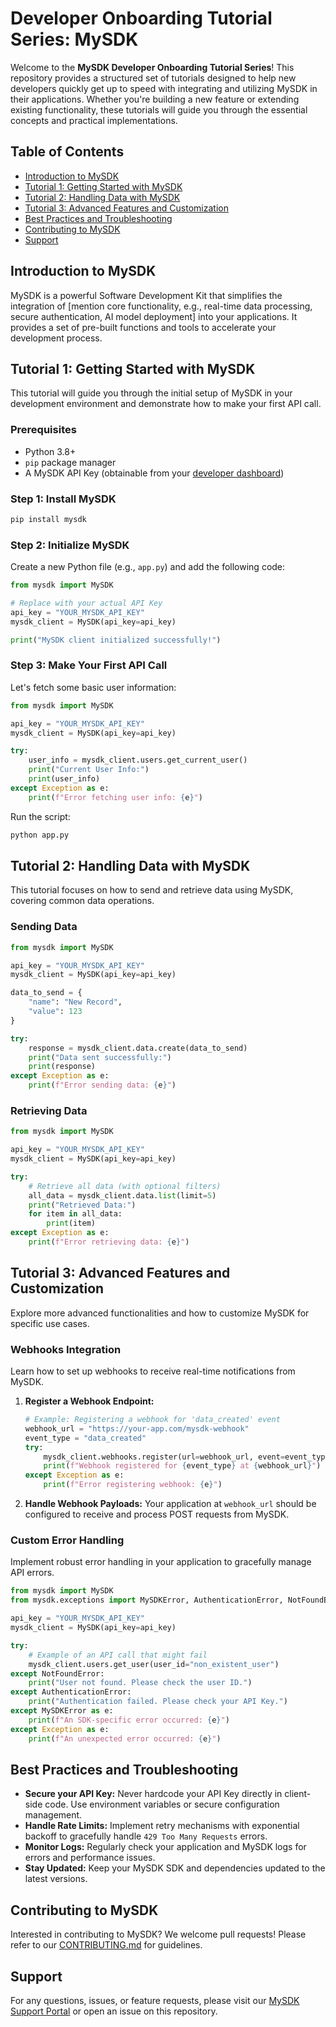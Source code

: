 # Developer Onboarding Tutorial Series: MySDK

Welcome to the **MySDK Developer Onboarding Tutorial Series**! This repository provides a structured set of tutorials designed to help new developers quickly get up to speed with integrating and utilizing MySDK in their applications. Whether you're building a new feature or extending existing functionality, these tutorials will guide you through the essential concepts and practical implementations.

## Table of Contents

- [Introduction to MySDK](#introduction-to-mysdk)
- [Tutorial 1: Getting Started with MySDK](#tutorial-1-getting-started-with-mysdk)
- [Tutorial 2: Handling Data with MySDK](#tutorial-2-handling-data-with-mysdk)
- [Tutorial 3: Advanced Features and Customization](#tutorial-3-advanced-features-and-customization)
- [Best Practices and Troubleshooting](#best-practices-and-troubleshooting)
- [Contributing to MySDK](#contributing-to-mysdk)
- [Support](#support)

## Introduction to MySDK

MySDK is a powerful Software Development Kit that simplifies the integration of [mention core functionality, e.g., real-time data processing, secure authentication, AI model deployment] into your applications. It provides a set of pre-built functions and tools to accelerate your development process.

## Tutorial 1: Getting Started with MySDK

This tutorial will guide you through the initial setup of MySDK in your development environment and demonstrate how to make your first API call.

### Prerequisites

*   Python 3.8+
*   `pip` package manager
*   A MySDK API Key (obtainable from your [developer dashboard](https://developer.mysdk.com/dashboard))

### Step 1: Install MySDK

```bash
pip install mysdk
```

### Step 2: Initialize MySDK

Create a new Python file (e.g., `app.py`) and add the following code:

```python
from mysdk import MySDK

# Replace with your actual API Key
api_key = "YOUR_MYSDK_API_KEY"
mysdk_client = MySDK(api_key=api_key)

print("MySDK client initialized successfully!")
```

### Step 3: Make Your First API Call

Let's fetch some basic user information:

```python
from mysdk import MySDK

api_key = "YOUR_MYSDK_API_KEY"
mysdk_client = MySDK(api_key=api_key)

try:
    user_info = mysdk_client.users.get_current_user()
    print("Current User Info:")
    print(user_info)
except Exception as e:
    print(f"Error fetching user info: {e}")
```

Run the script:

```bash
python app.py
```

## Tutorial 2: Handling Data with MySDK

This tutorial focuses on how to send and retrieve data using MySDK, covering common data operations.

### Sending Data

```python
from mysdk import MySDK

api_key = "YOUR_MYSDK_API_KEY"
mysdk_client = MySDK(api_key=api_key)

data_to_send = {
    "name": "New Record",
    "value": 123
}

try:
    response = mysdk_client.data.create(data_to_send)
    print("Data sent successfully:")
    print(response)
except Exception as e:
    print(f"Error sending data: {e}")
```

### Retrieving Data

```python
from mysdk import MySDK

api_key = "YOUR_MYSDK_API_KEY"
mysdk_client = MySDK(api_key=api_key)

try:
    # Retrieve all data (with optional filters)
    all_data = mysdk_client.data.list(limit=5)
    print("Retrieved Data:")
    for item in all_data:
        print(item)
except Exception as e:
    print(f"Error retrieving data: {e}")
```

## Tutorial 3: Advanced Features and Customization

Explore more advanced functionalities and how to customize MySDK for specific use cases.

### Webhooks Integration

Learn how to set up webhooks to receive real-time notifications from MySDK.

1.  **Register a Webhook Endpoint:**
    ```python
    # Example: Registering a webhook for 'data_created' event
    webhook_url = "https://your-app.com/mysdk-webhook"
    event_type = "data_created"
    try:
        mysdk_client.webhooks.register(url=webhook_url, event=event_type)
        print(f"Webhook registered for {event_type} at {webhook_url}")
    except Exception as e:
        print(f"Error registering webhook: {e}")
    ```
2.  **Handle Webhook Payloads:** Your application at `webhook_url` should be configured to receive and process POST requests from MySDK.

### Custom Error Handling

Implement robust error handling in your application to gracefully manage API errors.

```python
from mysdk import MySDK
from mysdk.exceptions import MySDKError, AuthenticationError, NotFoundError

api_key = "YOUR_MYSDK_API_KEY"
mysdk_client = MySDK(api_key=api_key)

try:
    # Example of an API call that might fail
    mysdk_client.users.get_user(user_id="non_existent_user")
except NotFoundError:
    print("User not found. Please check the user ID.")
except AuthenticationError:
    print("Authentication failed. Please check your API Key.")
except MySDKError as e:
    print(f"An SDK-specific error occurred: {e}")
except Exception as e:
    print(f"An unexpected error occurred: {e}")
```

## Best Practices and Troubleshooting

*   **Secure your API Key:** Never hardcode your API Key directly in client-side code. Use environment variables or secure configuration management.
*   **Handle Rate Limits:** Implement retry mechanisms with exponential backoff to gracefully handle `429 Too Many Requests` errors.
*   **Monitor Logs:** Regularly check your application and MySDK logs for errors and performance issues.
*   **Stay Updated:** Keep your MySDK SDK and dependencies updated to the latest versions.

## Contributing to MySDK

Interested in contributing to MySDK? We welcome pull requests! Please refer to our [CONTRIBUTING.md](https://github.com/mysdk/mysdk/CONTRIBUTING.md) for guidelines.

## Support

For any questions, issues, or feature requests, please visit our [MySDK Support Portal](https://support.mysdk.com) or open an issue on this repository.






